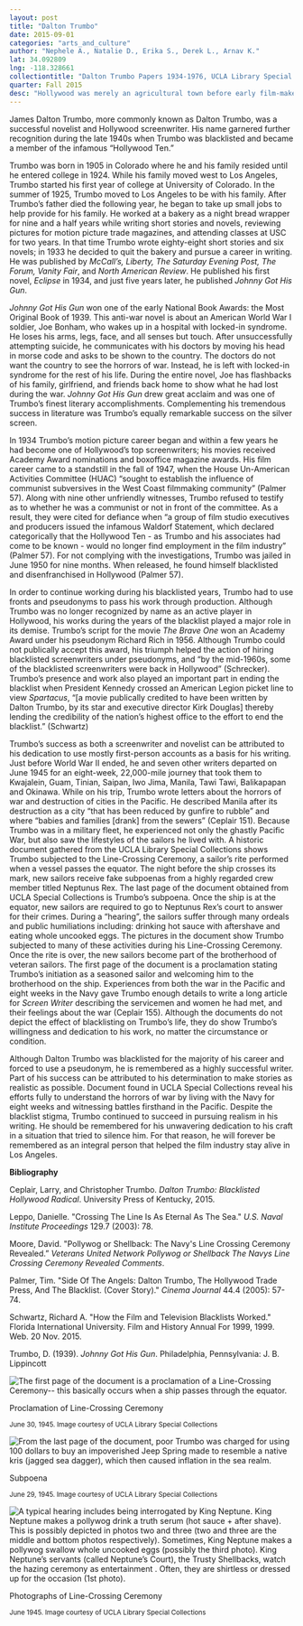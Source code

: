 ```yaml
---
layout: post
title: "Dalton Trumbo"
date: 2015-09-01
categories: "arts_and_culture"
author: "Nephele A., Natalie D., Erika S., Derek L., Arnav K."
lat: 34.092809
lng: -118.328661
collectiontitle: "Dalton Trumbo Papers 1934-1976, UCLA Library Special Collections"
quarter: Fall 2015
desc: "Hollywood was merely an agricultural town before early film-makers realized that the sunlight that shines on this town would be perfect for movies. Today, Hollywood is a metonym for the entertainment business; it is a myth for everything in relation to movies.  This was the birthplace of  motion pictures and today it continues to be associated with films. It is an integral part of Los Angeles’ appeal and identity."
---
```

James Dalton Trumbo, more commonly known as Dalton Trumbo, was a successful novelist and Hollywood screenwriter. His name garnered further recognition during the late 1940s when Trumbo was blacklisted and became a member of the infamous “Hollywood Ten.”

Trumbo was born in 1905 in Colorado where he and his family resided until he entered college in 1924. While his family moved west to Los Angeles, Trumbo started his first year of college at University of Colorado. In the summer of 1925, Trumbo moved to Los Angeles to be with his family.  After Trumbo’s father died the following year, he began to take up small jobs to help provide for his family. He worked at a bakery as a night bread wrapper for nine and a half years while writing short stories and novels, reviewing pictures for motion picture trade magazines, and attending classes at USC for two years. In that time Trumbo wrote eighty-eight short stories and six novels; in 1933 he decided to quit the bakery and pursue a career in writing. He was published by *McCall’s, Liberty, The Saturday Evening Post, The Forum, Vanity Fair*, and *North American Review*. He published his first novel, *Eclipse* in 1934, and just five years later, he published *Johnny Got His Gun*.

*Johnny Got His Gun* won one of the early National Book Awards: the Most Original Book of 1939. This anti-war novel is about an American World War I soldier, Joe Bonham, who wakes up in a hospital with locked-in syndrome. He loses his arms, legs, face, and all senses but touch. After unsuccessfully attempting suicide, he communicates with his doctors by moving his head in morse code and asks to be shown to the country. The doctors do not want the country to see the horrors of war. Instead, he is left with locked-in syndrome for the rest of his life. During the entire novel, Joe has flashbacks of his family, girlfriend, and friends back home to show what he had lost during the war. *Johnny Got His Gun* drew great acclaim and was one of Trumbo’s finest literary accomplishments. Complementing his tremendous success in literature was Trumbo’s equally remarkable success on the silver screen.

In 1934 Trumbo’s motion picture career began and within a few years he had become one of Hollywood’s top screenwriters; his movies received Academy Award nominations and boxoffice magazine awards. His film career came to a standstill in the fall of 1947, when the House Un-American Activities Committee (HUAC) “sought to establish the influence of communist subversives in the West Coast filmmaking community” (Palmer 57). Along with nine other unfriendly witnesses, Trumbo refused to testify as to whether he was a communist or not in front of the committee. As a result, they were cited for defiance when “a group of film studio executives and producers issued the infamous Waldorf Statement, which declared categorically that the Hollywood Ten - as Trumbo and his associates had come to be known - would no longer find employment in the film industry” (Palmer 57). For not complying with the investigations, Trumbo was jailed in June 1950 for nine months. When released, he found  himself blacklisted and disenfranchised in Hollywood (Palmer 57).

In order to continue working during his blacklisted years, Trumbo had to use fronts and pseudonyms to pass his work through production. Although Trumbo was no longer recognized by name as an active player in Hollywood, his works during the years of the blacklist played a major role in its demise. Trumbo’s script for the movie *The Brave One* won an Academy Award under his pseudonym Richard Rich in 1956. Although Trumbo could not publically accept this award, his triumph helped the action of hiring blacklisted screenwriters under pseudonyms, and “by the mid-1960s, some of the blacklisted screenwriters were back in Hollywood” (Schrecker). Trumbo’s presence and work also played an important part in ending the blacklist when President Kennedy crossed an American Legion picket line to view *Spartacus*, “[a movie publically credited to have been written by Dalton Trumbo, by its star and executive director Kirk Douglas] thereby lending the credibility of the nation’s highest office to the effort to end the blacklist.” (Schwartz)

Trumbo’s success as both a screenwriter and novelist can be attributed to his dedication to use mostly first-person accounts as a basis for his writing. Just before World War II ended, he and seven other writers departed on June 1945 for an eight-week, 22,000-mile journey that took them to Kwajalein, Guam, Tinian, Saipan, Iwo Jima, Manila, Tawi Tawi, Balikapapan and Okinawa.  While on his trip, Trumbo wrote letters about the horrors of war and destruction of cities in the Pacific. He described Manila after its destruction as a city “that has been reduced by gunfire to rubble” and where “babies and families [drank] from the sewers” (Ceplair 151). Because Trumbo was in a military fleet, he experienced not only the ghastly Pacific War, but also saw the lifestyles of the sailors he lived with. A historic document gathered from the UCLA Library Special Collections shows Trumbo subjected to the Line-Crossing Ceremony, a sailor’s rite performed when a vessel passes the equator. The night before the ship crosses its mark, new sailors receive fake subpoenas from a highly regarded crew member titled Neptunus Rex. The last page of the document obtained from UCLA Special Collections is Trumbo’s subpoena. Once the ship is at the equator, new sailors are required to go to Neptunus Rex’s court to answer for their crimes. During a “hearing”, the sailors suffer through many ordeals and public humiliations including: drinking hot sauce with aftershave and eating whole uncooked eggs. The pictures in the document show Trumbo subjected to many of these activities during his Line-Crossing Ceremony. Once the rite is over, the new sailors become part of the brotherhood of veteran sailors. The first page of the document is a proclamation stating Trumbo’s initiation as a seasoned sailor and welcoming him to the brotherhood on the ship. Experiences from both the war in the Pacific and eight weeks in the Navy gave Trumbo enough details to write a long article for *Screen Writer* describing the servicemen and women he had met, and their feelings about the war (Ceplair 155).  Although the documents do not depict the effect of blacklisting on Trumbo’s life, they do show Trumbo’s willingness and dedication to his work, no matter the circumstance or condition.

Although Dalton Trumbo was blacklisted for the majority of his career and forced to use a pseudonym, he is remembered as a highly successful writer. Part of his success can be attributed to his determination to make stories as realistic as possible. Document found in UCLA Special Collections reveal his efforts fully to understand the horrors of war by living with the Navy for eight weeks and witnessing battles firsthand in the Pacific. Despite the blacklist stigma, Trumbo continued to succeed in pursuing realism in his writing. He should be remembered for his unwavering dedication to his craft in a situation that tried to silence him. For that reason, he will forever be remembered as an integral person that helped the film industry stay alive in Los Angeles.


**Bibliography**

Ceplair, Larry, and Christopher Trumbo. *Dalton Trumbo: Blacklisted Hollywood Radical*. University Press of Kentucky, 2015.

Leppo, Danielle. &quot;Crossing The Line Is As Eternal As The Sea.&quot; *U.S. Naval Institute Proceedings* 129.7 (2003): 78.

Moore, David. &quot;Pollywog or Shellback: The Navy's Line Crossing Ceremony Revealed.” *Veterans United Network Pollywog or Shellback The Navys Line Crossing Ceremony Revealed Comments*.

Palmer, Tim. &quot;Side Of The Angels: Dalton Trumbo, The Hollywood Trade Press, And The Blacklist. (Cover Story).&quot; *Cinema Journal* 44.4 (2005): 57-74.

Schwartz, Richard A. &quot;How the Film and Television Blacklists Worked.&quot; Florida International University.  Film and History Annual For 1999, 1999. Web. 20 Nov. 2015.

Trumbo, D. (1939). *Johnny Got His Gun*. Philadelphia, Pennsylvania: J. B. Lippincott


<img src='../images/trumbopage1.jpg' alt='The first page of the document is a proclamation of a Line-Crossing Ceremony-- this basically occurs when a ship passes through the equator.'>
<figcaption><p>Proclamation of Line-Crossing Ceremony</p><p><small>June 30, 1945. Image courtesy of UCLA Library Special Collections</small></p>
<img src='../images/trumbopage2.jpg' alt='From the last page of the document, poor Trumbo was charged for using 100 dollars to buy an impoverished Jeep Spring made to resemble a native kris (jagged sea dagger), which then caused inflation in the sea realm.'>
<figcaption><p>Subpoena</p><p><small>June 29, 1945. Image courtesy of UCLA Library Special Collections</small></p>
<img src='../images/trumbophotos.jpg' alt='A typical hearing includes being interrogated by King Neptune. King Neptune makes a pollywog drink a truth serum (hot sauce + after shave). This is possibly depicted in photos two and three (two and three are the middle and bottom photos respectively). Sometimes, King Neptune makes a pollywog swallow whole uncooked eggs (possibly the third photo). King Neptune’s servants (called Neptune’s Court), the Trusty Shellbacks, watch the hazing ceremony as entertainment . Often, they are shirtless or dressed up for the occasion (1st photo).'>
<figcaption><p>Photographs of Line-Crossing Ceremony</p><p><small>June 1945. Image courtesy of UCLA Library Special Collections</small></p>
